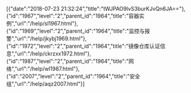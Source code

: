 [{"date":"2018-07-23 21:32:24","title":"tWJPAO9lvS3burKJvQn6JA=="},{"id":"1967","level":"2","parent_id":"1964","title":"容器实例","url":"/help/sl1967.html"},{"id":"1969","level":"2","parent_id":"1964","title":"监控与报警","url":"/help/jkybj1969.html"},{"id":"1972","level":"2","parent_id":"1964","title":"镜像仓库认证信息","url":"/help/ckrzxx1972.html"},{"id":"1987","level":"2","parent_id":"1964","title":"网络","url":"/help/wl1987.html"},{"id":"2007","level":"2","parent_id":"1964","title":"安全组","url":"/help/aqz2007.html"}]